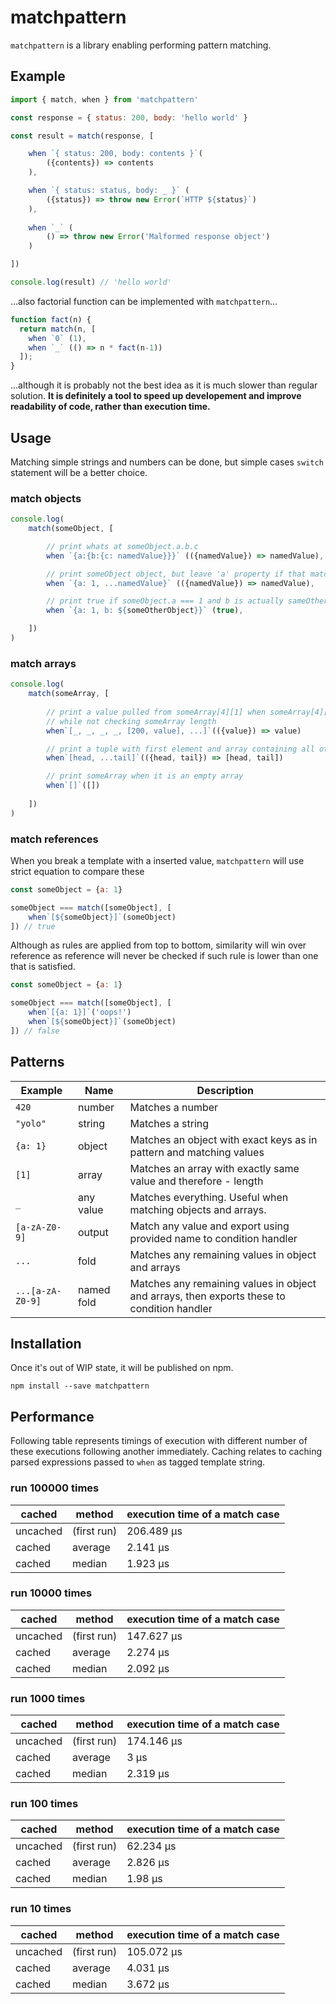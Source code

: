 # matchpattern

`matchpattern` is a library enabling performing pattern matching.

## Example

```JavaScript
import { match, when } from 'matchpattern'

const response = { status: 200, body: 'hello world' }

const result = match(response, [

    when `{ status: 200, body: contents }`(
        ({contents}) => contents
    ),

    when `{ status: status, body: _ }` (
        ({status}) => throw new Error(`HTTP ${status}`)
    ),
    
    when `_` (
        () => throw new Error('Malformed response object')
    )

])

console.log(result) // 'hello world'
```

...also factorial function can be implemented with `matchpattern`...

```JavaScript
function fact(n) {
  return match(n, [
    when `0` (1),
    when `_` (() => n * fact(n-1))
  ]);
}
```

...although it is probably not the best idea as it is much slower than regular solution.
**It is definitely a tool to speed up developement and improve readability of code, rather than execution time.**

## Usage

Matching simple strings and numbers can be done, but simple cases `switch` statement will be a better choice.

### match objects

```JavaScript
console.log(
    match(someObject, [

        // print whats at someObject.a.b.c
        when `{a:{b:{c: namedValue}}}` (({namedValue}) => namedValue),

        // print someObject object, but leave 'a' property if that matches
        when `{a: 1, ...namedValue}` (({namedValue}) => namedValue),

        // print true if someObject.a === 1 and b is actually sameOtherObject
        when `{a: 1, b: ${someOtherObject}}` (true),

    ])
)
```

### match arrays

```JavaScript
console.log(
    match(someArray, [
        
        // print a value pulled from someArray[4][1] when someArray[4][0] === 200
        // while not checking someArray length
        when`[_, _, _, _, [200, value], ...]`(({value}) => value)

        // print a tuple with first element and array containing all other values in original order
        when`[head, ...tail]`(({head, tail}) => [head, tail])

        // print someArray when it is an empty array
        when`[]`([])
        
    ])
)
```

### match references

When you break a template with a inserted value, `matchpattern` will use strict equation to compare these

```JavaScript
const someObject = {a: 1}

someObject === match([someObject], [
    when`[${someObject}]`(someObject)
]) // true

```

Although as rules are applied from top to bottom, similarity will win over reference as reference will never be checked if such rule is lower than one that is satisfied.

```JavaScript
const someObject = {a: 1}

someObject === match([someObject], [
    when`[{a: 1}]`('oops!')
    when`[${someObject}]`(someObject)
]) // false

```


## Patterns

| Example | Name | Description |
|---|---|---|
|`420`|number|Matches a number|
|`"yolo"`|string|Matches a string| 
|`{a: 1}`|object|Matches an object with exact keys as in pattern and matching values|
|`[1]`|array|Matches an array with exactly same value and therefore - length|
|`_`|any value|Matches everything. Useful when matching objects and arrays.|
|`[a-zA-Z0-9]`|output|Match any value and export using provided name to condition handler|
|`...`|fold|Matches any remaining values in object and arrays|
|`...[a-zA-Z0-9]`|named fold|Matches any remaining values in object and arrays, then exports these to condition handler|

## Installation

Once it's out of WIP state, it will be published on npm.
```
npm install --save matchpattern
```

## Performance

Following table represents timings of execution with different number of these executions following another immediately.
Caching relates to caching parsed expressions passed to `when` as tagged template string.

### run 100000 times
|cached|method|execution time of a match case|
|---|---|---|
|uncached|(first run)|206.489 µs|
|cached|average|2.141 µs|
|cached|median|1.923 µs|

### run 10000 times
|cached|method|execution time of a match case|
|---|---|---|
|uncached|(first run)|147.627 µs|
|cached|average|2.274 µs|
|cached|median|2.092 µs|

### run 1000 times
|cached|method|execution time of a match case|
|---|---|---|
|uncached|(first run)|174.146 µs|
|cached|average|3 µs|
|cached|median|2.319 µs|

### run 100 times
|cached|method|execution time of a match case|
|---|---|---|
|uncached|(first run)|62.234 µs|
|cached|average|2.826 µs|
|cached|median|1.98 µs|

### run 10 times
|cached|method|execution time of a match case|
|---|---|---|
|uncached|(first run)|105.072 µs|
|cached|average|4.031 µs|
|cached|median|3.672 µs|